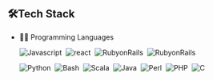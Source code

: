 ## 🛠️Tech Stack
- 👩‍💻 Programming Languages
  
    ![Javascript](https://img.shields.io/badge/javascript-blue?logo=javascript)&nbsp;
    ![react](https://img.shields.io/badge/logo-react-red?logo=react)&nbsp;
    ![RubyonRails](https://img.shields.io/badge/-RubyonRails-05122A?style=flat&logo=RubyonRails)&nbsp;
    ![RubyonRails](https://img.shields.io/badge/-RubyonRails-red?style=flat&logo=RubyonRails)&nbsp;
    
    ![Python](https://img.shields.io/badge/-Python-05122A?style=flat&logo=python)&nbsp;
    ![Bash](https://img.shields.io/badge/-Shell_Script-05122A?style=flat&logo=gnu-bash)&nbsp;
    ![Scala](https://img.shields.io/badge/-Scala-05122A?style=flat&logo=Scala&logoColor=DC143C)&nbsp;
    ![Java](https://img.shields.io/badge/-Java-05122A?style=flat&logo=Java&logoColor)&nbsp;
    ![Perl](https://img.shields.io/badge/-Perl-05122A?style=flat&logo=Perl&logoColor=FFA518)&nbsp;
    ![PHP](https://img.shields.io/badge/-PHP-05122A?style=flat&logo=php)&nbsp;
    ![C](https://img.shields.io/badge/-C%23%20-05122A?style=flat&logo=c-sharp)&nbsp;

    